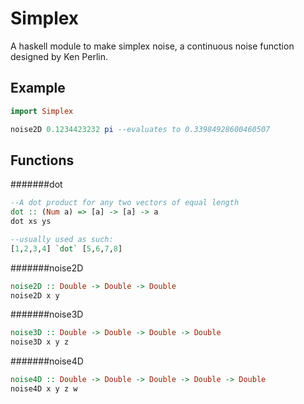 Simplex
=======

A haskell module to make simplex noise, a continuous noise function designed by Ken Perlin.

Example
-------
```haskell
import Simplex

noise2D 0.1234423232 pi --evaluates to 0.33984928600460507
```

Functions
---------

#######dot
```haskell
--A dot product for any two vectors of equal length
dot :: (Num a) => [a] -> [a] -> a
dot xs ys 

--usually used as such:
[1,2,3,4] `dot` [5,6,7,8] 
```

#######noise2D
```haskell
noise2D :: Double -> Double -> Double
noise2D x y
```

#######noise3D
```haskell
noise3D :: Double -> Double -> Double -> Double
noise3D x y z
```

#######noise4D
```haskell
noise4D :: Double -> Double -> Double -> Double -> Double
noise4D x y z w
```